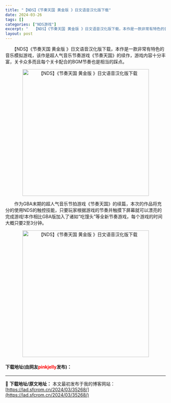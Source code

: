 ```yaml
---
title: "【NDS】《节奏天国 黄金版 》日文语音汉化版下载"
date: 2024-03-26
tags: []
categories: ["NDS游戏"]
excerpt: "　　【NDS】《节奏天国 黄金版 》日文语音汉化版下载，本作是一款非常有特色的音乐模拟游戏，该作是超人气音乐节奏游戏《节奏天国》的续作，游戏内容十分丰富，关卡众多而且每个关卡配合的BGM节奏也是相当的踩点。 　　作为GBA末期的超人气音乐节拍游戏《节奏天国》的续篇，本次的作品将充分的使用NDS的触控&hellip;"
layout: post
---
```


 <p>　　【NDS】《节奏天国 黄金版 》日文语音汉化版下载，本作是一款非常有特色的音乐模拟游戏，该作是超人气音乐节奏游戏《节奏天国》的续作，游戏内容十分丰富，关卡众多而且每个关卡配合的BGM节奏也是相当的踩点。</p> <p align="center"><img align="" border="0" src="https://lad.sfcrom.cn/wp-content/uploads/2024/03/20240326_66022b6698253.jpg" width="397" alt="【NDS】《节奏天国 黄金版 》日文语音汉化版下载" /></p> <p>　　作为GBA末期的超人气音乐节拍游戏《节奏天国》的续篇，本次的作品将充分的使用NDS的触控技能，只要玩家根据游戏的节奏并触摸下屏幕就可以漂亮的完成游戏!本作相比GBA版加入了诸如&ldquo;吃馒头&rdquo;等全新节奏游戏，每个游戏的时间大概只要2至3分钟。</p> <p align="center"><img align="" border="0" src="https://lad.sfcrom.cn/wp-content/uploads/2024/03/20240326_66022b66edc6e.jpg" width="397" alt="【NDS】《节奏天国 黄金版 》日文语音汉化版下载" /></p> <p><h4>下载地址(由网友<font color="red">pinkjelly</font>发布)：</h4></p> 

---
📖 **下载地址/原文地址：** 本文最初发布于我的博客网站：[https://lad.sfcrom.cn/2024/03/35268/](https://lad.sfcrom.cn/2024/03/35268/)
